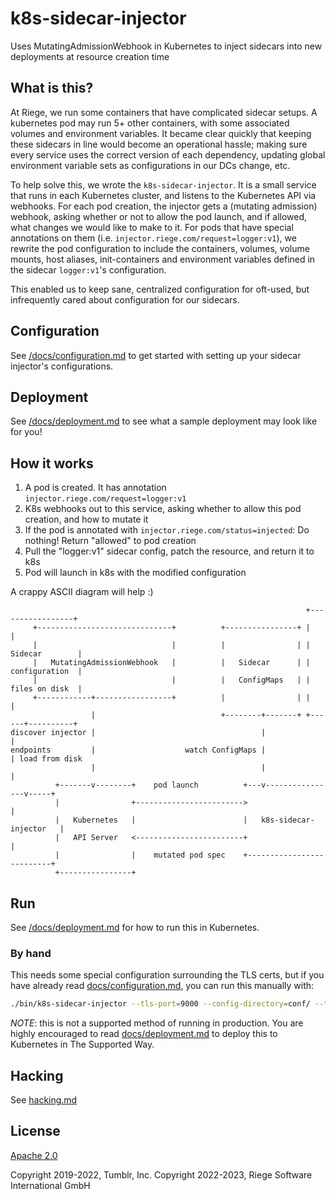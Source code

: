 # k8s-sidecar-injector

Uses MutatingAdmissionWebhook in Kubernetes to inject sidecars into new deployments at resource creation time

## What is this?

At Riege, we run some containers that have complicated sidecar setups. A kubernetes pod may run 5+ other containers, with some associated volumes and environment variables. It became clear quickly that keeping these sidecars in line would become an operational hassle; making sure every service uses the correct version of each dependency, updating global environment variable sets as configurations in our DCs change, etc.

To help solve this, we wrote the `k8s-sidecar-injector`. It is a small service that runs in each Kubernetes cluster, and listens to the Kubernetes API via webhooks. For each pod creation, the injector gets a (mutating admission) webhook, asking whether or not to allow the pod launch, and if allowed, what changes we would like to make to it. For pods that have special annotations on them (i.e. `injector.riege.com/request=logger:v1`), we rewrite the pod configuration to include the containers, volumes, volume mounts, host aliases, init-containers and environment variables defined in the sidecar `logger:v1`'s configuration.

This enabled us to keep sane, centralized configuration for oft-used, but infrequently cared about configuration for our sidecars.

## Configuration

See [/docs/configuration.md](/docs/configuration.md) to get started with setting up your sidecar injector's configurations.

## Deployment

See [/docs/deployment.md](/docs/deployment.md) to see what a sample deployment may look like for you!

## How it works

1. A pod is created. It has annotation `injector.riege.com/request=logger:v1`
2. K8s webhooks out to this service, asking whether to allow this pod creation, and how to mutate it
3. If the pod is annotated with `injector.riege.com/status=injected`: Do nothing! Return "allowed" to pod creation
4. Pull the "logger:v1" sidecar config, patch the resource, and return it to k8s
5. Pod will launch in k8s with the modified configuration

A crappy ASCII diagram will help :)

```plain
                                                                  +-----------------+
     +------------------------------+          +----------------+ |                 |
     |                              |          |                | |  Sidecar        |
     |   MutatingAdmissionWebhook   |          |   Sidecar      | |  configuration  |
     |                              |          |   ConfigMaps   | |  files on disk  |
     +------------+-----------------+          |                | |                 |
                  |                            +--------+-------+ +------+----------+
discover injector |                                     |                |
endpoints         |                    watch ConfigMaps |                | load from disk
                  |                                     |                |
          +-------v--------+    pod launch          +---v----------------v-----+
          |                +------------------------>                          |
          |   Kubernetes   |                        |   k8s-sidecar-injector   |
          |   API Server   <------------------------+                          |
          |                |    mutated pod spec    +--------------------------+
          +----------------+
```

## Run

See [/docs/deployment.md](/docs/deployment.md) for how to run this in Kubernetes.

### By hand

This needs some special configuration surrounding the TLS certs, but if you have already read [docs/configuration.md](./docs/configuration.md), you can run this manually with:

```bash
./bin/k8s-sidecar-injector --tls-port=9000 --config-directory=conf/ --tls-cert-file="${TLS_CERT_FILE}" --tls-key-file="${TLS_KEY_FILE}"
```

*NOTE*: this is not a supported method of running in production. You are highly encouraged to read [docs/deployment.md](./docs/deployment.md) to deploy this to Kubernetes in The Supported Way.

## Hacking

See [hacking.md](/docs/hacking.md)

## License

[Apache 2.0](/LICENSE.txt)

Copyright 2019-2022, Tumblr, Inc.
Copyright 2022-2023, Riege Software International GmbH

